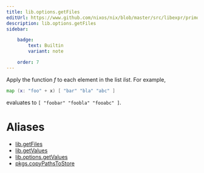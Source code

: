 ```yaml
---
title: lib.options.getFiles
editUrl: https://www.github.com/nixos/nix/blob/master/src/libexpr/primops.cc
description: lib.options.getFiles
sidebar:

    badge:
        text: Builtin
        variant: note

    order: 7
---
```


Apply the function *f* to each element in the list *list*. For
example,

```nix
map (x: "foo" + x) [ "bar" "bla" "abc" ]
```

evaluates to `[ "foobar" "foobla" "fooabc" ]`.


# Aliases

- [lib.getFiles](/nix-doc-comments/reference/lib/lib-getfiles)
- [lib.getValues](/nix-doc-comments/reference/lib/lib-getvalues)
- [lib.options.getValues](/nix-doc-comments/reference/lib/options/lib-options-getvalues)
- [pkgs.copyPathsToStore](/nix-doc-comments/reference/pkgs/pkgs-copypathstostore)


